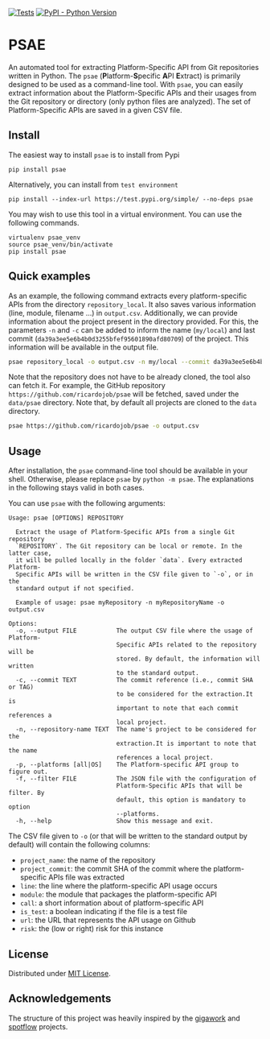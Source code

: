[![Tests](https://github.com/ricardojob/psae/actions/workflows/tests.yaml/badge.svg)](https://github.com/ricardojob/psae/actions/workflows/tests.yaml)
[![PyPI - Python Version](https://img.shields.io/pypi/pyversions/psae)](https://pypi.org/project/psae/)

# PSAE

An automated tool for extracting Platform-Specific API from Git repositories written in Python. 
The `psae` (**P**latform-**S**pecific **A**PI **E**xtract) is primarily designed to be used as a command-line tool. 
With `psae`, you can easily extract information about the Platform-Specific APIs and their usages from the Git repository or directory (only python files are analyzed).
The set of Platform-Specific APIs are saved in a given CSV file.

## Install

The easiest way to install `psae` is to install from Pypi

```
pip install psae
```

Alternatively, you can install from `test environment`
```
pip install --index-url https://test.pypi.org/simple/ --no-deps psae
```

You may wish to use this tool in a virtual environment. You can use the following commands.

```
virtualenv psae_venv
source psae_venv/bin/activate
pip install psae
```

## Quick examples

As an example, the following command extracts every platform-specific APIs from the directory `repository_local`. 
It also saves various information (line, module, filename ...) in `output.csv`. 
Additionally, we can provide information about the project present in the directory provided. 
For this, the parameters `-n` and `-c` can be added to inform the name (`my/local`) and last commit (`da39a3ee5e6b4b0d3255bfef95601890afd80709`) of the project. 
This information will be available in the output file.

```bash
psae repository_local -o output.csv -n my/local --commit da39a3ee5e6b4b0d3255bfef95601890afd80709 
```

Note that the repository does not have to be already cloned, the tool also can fetch it. 
For example, the GitHub repository `https://github.com/ricardojob/psae` will be fetched, saved under the `data/psae` directory.
Note that, by default all projects are cloned to the `data` directory.

```bash
psae https://github.com/ricardojob/psae -o output.csv
```

## Usage

After installation, the `psae` command-line tool should be available in your shell. 
Otherwise, please replace `psae` by `python -m psae`. 
The explanations in the following stays valid in both cases.

You can use `psae` with the following arguments:

```
Usage: psae [OPTIONS] REPOSITORY

  Extract the usage of Platform-Specific APIs from a single Git repository
  `REPOSITORY`. The Git repository can be local or remote. In the latter case,
  it will be pulled locally in the folder `data`. Every extracted Platform-
  Specific APIs will be written in the CSV file given to `-o`, or in the
  standard output if not specified.

  Example of usage: psae myRepository -n myRepositoryName -o output.csv

Options:
  -o, --output FILE           The output CSV file where the usage of Platform-
                              Specific APIs related to the repository will be
                              stored. By default, the information will written
                              to the standard output.
  -c, --commit TEXT           The commit reference (i.e., commit SHA or TAG)
                              to be considered for the extraction.It is
                              important to note that each commit references a
                              local project.
  -n, --repository-name TEXT  The name's project to be considered for the
                              extraction.It is important to note that the name
                              references a local project.
  -p, --platforms [all|OS]    The Platform-specific API group to figure out.
  -f, --filter FILE           The JSON file with the configuration of
                              Platform-Specific APIs that will be filter. By
                              default, this option is mandatory to option
                              --platforms.
  -h, --help                  Show this message and exit.
```

The CSV file given to `-o` (or that will be written to the standard output by default) will contain the following columns:
- `project_name`: the name of the repository
- `project_commit`: the commit SHA of the commit where the platform-specific APIs file was extracted
- `line`: the line where the platform-specific API usage occurs
- `module`: the module that packages the platform-specific API
- `call`: a short information about of platform-specific API
- `is_test`: a boolean indicating if the file is a test file
- `url`: the URL that represents the API usage on Github
- `risk`: the (low or right) risk for this instance

## License

Distributed under [MIT License](https://github.com/ricardojob/psae/blob/main/LICENSE.txt).

## Acknowledgements

The structure of this project was heavily inspired by the [gigawork](https://github.com/cardoeng/gigawork) and [spotflow](https://github.com/andrehora/spotflow) projects.